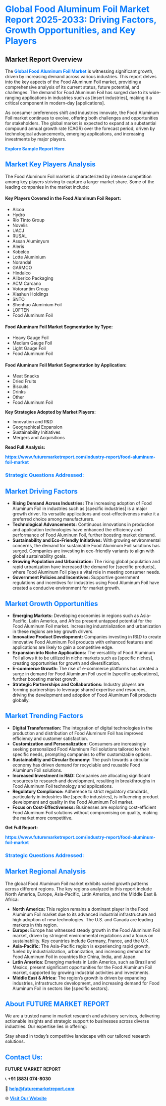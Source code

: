 <h1 style="color: #007BFF;">Global Food Aluminum Foil Market Report 2025-2033: Driving Factors, Growth Opportunities, and Key Players</h1>

<section id="overview">
<h2>Market Report Overview</h2>
<p>The <a href="https://www.futuremarketreport.com/industry-report/food-aluminum-foil-market" style="color: #007BFF; text-decoration: none;"><strong>Global Food Aluminum Foil Market</strong></a> is witnessing significant growth, driven by increasing demand across various industries. This report delves into the key aspects of the Food Aluminum Foil market, providing a comprehensive analysis of its current status, future potential, and challenges. The demand for Food Aluminum Foil has surged due to its wide-ranging applications in industries such as [insert industries], making it a critical component in modern-day [applications].</p>
<p>As consumer preferences shift and industries innovate, the Food Aluminum Foil market continues to evolve, offering both challenges and opportunities for stakeholders. The global market is expected to expand at a substantial compound annual growth rate (CAGR) over the forecast period, driven by technological advancements, emerging applications, and increasing investments by major players.</p>
</section>

<section id="overview">
<p><a href="https://www.futuremarketreport.com/request-sample/reportId=107004" style="color: #007BFF; text-decoration: none;"><strong>Explore Sample Report Here</strong></a></p>
</section>

<section id="key-players">
<h2 style="color: #007BFF;">Market Key Players Analysis</h2>
<p>The Food Aluminum Foil market is characterized by intense competition among key players striving to capture a larger market share. Some of the leading companies in the market include:</p>
<h4>Key Players Covered in the Food Aluminum Foil Report:</h4>
<ul><li>Alcoa</li><li>Hydro</li><li>Rio Tinto Group</li><li>Novelis</li><li>UACJ</li><li>RUSAL</li><li>Assan Aluminyum</li><li>Aleris</li><li>Kobelco</li><li>Lotte Aluminium</li><li>Norandal</li><li>GARMCO</li><li>Hindalco</li><li>Aliberico Packaging</li><li>ACM Carcano</li><li>Votorantim Group</li><li>Xiashun Holdings</li><li>SNTO</li><li>Shenhuo Aluminium Foil</li><li>LOFTEN</li><li>Food Aluminum Foil</li></ul>
<h4>Food Aluminum Foil Market Segmentation by Type:</h4>
<ul><li>Heavy Gauge Foil</li><li>Medium Gauge Foil</li><li>Light Gauge Foil</li><li>Food Aluminum Foil</li></ul>

<h4>Food Aluminum Foil Market Segmentation by Application:</h4>
<ul><li>Meat Snacks</li><li>Dried Fruits</li><li>Biscuits</li><li>Drinks</li><li>Other</li><li>Food Aluminum Foil</li></ul>
<p><strong>Key Strategies Adopted by Market Players:</strong></p>
<ul>
<li>Innovation and R&D</li>
<li>Geographical Expansion</li>
<li>Sustainability Initiatives</li>
<li>Mergers and Acquisitions</li>
</ul>
</section>

<section>
<p><strong>Read Full Analysis: </strong></p><a href="https://www.futuremarketreport.com/industry-report/food-aluminum-foil-market" style="color: #007BFF; text-decoration: none;"><strong>https://www.futuremarketreport.com/industry-report/food-aluminum-foil-market</strong></a>
<h3 style="color: #007BFF;">Strategic Questions Addressed:</h3>
</section>

<section id="driving-factors">
<h2 style="color: #007BFF;">Market Driving Factors</h2>
<ul>
<li><strong>Rising Demand Across Industries:</strong> The increasing adoption of Food Aluminum Foil in industries such as [specific industries] is a major growth driver. Its versatile applications and cost-effectiveness make it a preferred choice among manufacturers.</li>
<li><strong>Technological Advancements:</strong> Continuous innovations in production and application technologies have enhanced the efficiency and performance of Food Aluminum Foil, further boosting market demand.</li>
<li><strong>Sustainability and Eco-Friendly Initiatives:</strong> With growing environmental concerns, the demand for sustainable Food Aluminum Foil solutions has surged. Companies are investing in eco-friendly variants to align with global sustainability goals.</li>
<li><strong>Growing Population and Urbanization:</strong> The rising global population and rapid urbanization have increased the demand for [specific products], where Food Aluminum Foil plays a vital role in meeting consumer needs.</li>
<li><strong>Government Policies and Incentives:</strong> Supportive government regulations and incentives for industries using Food Aluminum Foil have created a conducive environment for market growth.</li>
</ul>
</section>

<section id="growth-opportunities">
<h2 style="color: #007BFF;">Market Growth Opportunities</h2>
<ul>
<li><strong>Emerging Markets:</strong> Developing economies in regions such as Asia-Pacific, Latin America, and Africa present untapped potential for the Food Aluminum Foil market. Increasing industrialization and urbanization in these regions are key growth drivers.</li>
<li><strong>Innovative Product Development:</strong> Companies investing in R&D to create innovative Food Aluminum Foil products with enhanced features and applications are likely to gain a competitive edge.</li>
<li><strong>Expansion into Niche Applications:</strong> The versatility of Food Aluminum Foil allows it to be utilized in niche markets such as [specific niches], creating opportunities for growth and diversification.</li>
<li><strong>E-commerce Growth:</strong> The rise of e-commerce platforms has created a surge in demand for Food Aluminum Foil used in [specific applications], further boosting market growth.</li>
<li><strong>Strategic Partnerships and Collaborations:</strong> Industry players are forming partnerships to leverage shared expertise and resources, driving the development and adoption of Food Aluminum Foil products globally.</li>
</ul>
</section>

<section id="trending-factors">
<h2 style="color: #007BFF;">Market Trending Factors</h2>
<ul>
<li><strong>Digital Transformation:</strong> The integration of digital technologies in the production and distribution of Food Aluminum Foil has improved efficiency and customer satisfaction.</li>
<li><strong>Customization and Personalization:</strong> Consumers are increasingly seeking personalized Food Aluminum Foil solutions tailored to their specific needs, prompting companies to offer customizable options.</li>
<li><strong>Sustainability and Circular Economy:</strong> The push towards a circular economy has driven demand for recyclable and reusable Food Aluminum Foil solutions.</li>
<li><strong>Increased Investment in R&D:</strong> Companies are allocating significant resources to research and development, resulting in breakthroughs in Food Aluminum Foil technology and applications.</li>
<li><strong>Regulatory Compliance:</strong> Adherence to strict regulatory standards, particularly in industries like [specific industries], is influencing product development and quality in the Food Aluminum Foil market.</li>
<li><strong>Focus on Cost-Effectiveness:</strong> Businesses are exploring cost-efficient Food Aluminum Foil solutions without compromising on quality, making the market more competitive.</li>
</ul>
</section>

<section>
<p><strong>Get Full Report: </strong></p><a href="https://www.futuremarketreport.com/industry-report/food-aluminum-foil-market" style="color: #007BFF; text-decoration: none;"><strong>https://www.futuremarketreport.com/industry-report/food-aluminum-foil-market</strong></a>
<h3 style="color: #007BFF;">Strategic Questions Addressed:</h3>
</section>


<section id="regional-analysis">
<h2 style="color: #007BFF;">Market Regional Analysis</h2>
<p>The global Food Aluminum Foil market exhibits varied growth patterns across different regions. The key regions analyzed in this report include North America, Europe, Asia-Pacific, Latin America, and the Middle East & Africa:</p>
<ul>
<li><strong>North America:</strong> This region remains a dominant player in the Food Aluminum Foil market due to its advanced industrial infrastructure and high adoption of new technologies. The U.S. and Canada are leading markets in this region.</li>
<li><strong>Europe:</strong> Europe has witnessed steady growth in the Food Aluminum Foil market, driven by stringent environmental regulations and a focus on sustainability. Key countries include Germany, France, and the U.K.</li>
<li><strong>Asia-Pacific:</strong> The Asia-Pacific region is experiencing rapid growth, fueled by industrialization, urbanization, and increasing demand for Food Aluminum Foil in countries like China, India, and Japan.</li>
<li><strong>Latin America:</strong> Emerging markets in Latin America, such as Brazil and Mexico, present significant opportunities for the Food Aluminum Foil market, supported by growing industrial activities and investments.</li>
<li><strong>Middle East & Africa:</strong> The region’s growth is driven by expanding industries, infrastructure development, and increasing demand for Food Aluminum Foil in sectors like [specific sectors].</li>
</ul>
</section>

<footer>
<h2 style="color: #007BFF;">About FUTURE MARKET REPORT</h2>
<p>We are a trusted name in market research and advisory services, delivering actionable insights and strategic support to businesses across diverse industries. Our expertise lies in offering:</p>

<p>Stay ahead in today’s competitive landscape with our tailored research solutions.</p>

<h2 style="color: #007BFF;">Contact Us:</h2>
<p><strong>FUTURE MARKET REPORT</strong></p>
<p>📞 <strong>+91 (883) 074-8030</strong></p>
<p>📧 <strong><a href="mailto:help@futuremarketreport.com" style="color: #007BFF;">help@futuremarketreport.com</a></strong></p>
<p>🌐 <strong><a href="https://www.futuremarketreport.com/" style="color: #007BFF;">Visit Our Website</a></strong></p>
</footer>